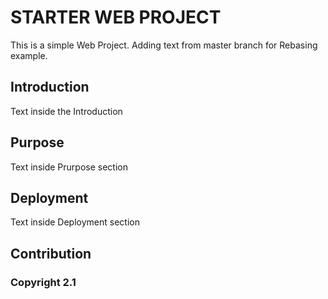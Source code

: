 # STARTER WEB PROJECT

This is a simple Web Project. Adding text from master branch for Rebasing example.

## Introduction

Text inside the Introduction

## Purpose

Text inside Prurpose section

## Deployment

Text inside Deployment section

## Contribution


### Copyright 2.1
